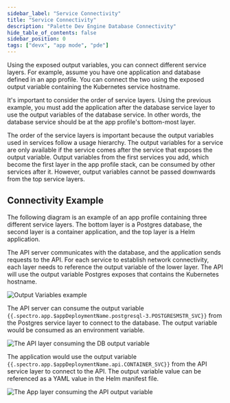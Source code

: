 ```yaml
---
sidebar_label: "Service Connectivity"
title: "Service Connectivity"
description: "Palette Dev Engine Database Connectivity"
hide_table_of_contents: false
sidebar_position: 0
tags: ["devx", "app mode", "pde"]
---
```


Using the exposed output variables, you can connect different service layers. For example, assume you have one
application and database defined in an app profile. You can connect the two using the exposed output variable containing
the Kubernetes service hostname.

It's important to consider the order of service layers. Using the previous example, you must add the application after
the database service layer to use the output variables of the database service. In other words, the database service
should be at the app profile's bottom-most layer.

The order of the service layers is important because the output variables used in services follow a usage hierarchy. The
output variables for a service are only available if the service comes after the service that exposes the output
variable. Output variables from the first services you add, which become the first layer in the app profile stack, can
be consumed by other services after it. However, output variables cannot be passed downwards from the top service
layers.

## Connectivity Example

The following diagram is an example of an app profile containing three different service layers. The bottom layer is a
Postgres database, the second layer is a container application, and the top layer is a Helm application.

The API server communicates with the database, and the application sends requests to the API. For each service to
establish network connectivity, each layer needs to reference the output variable of the lower layer. The API will use
the output variable Postgres exposes that contains the Kubernetes hostname.

![Output Variables example](/devx-services-connectivity-output-variables-example.webp)

The API server can consume the output variable `{{.spectro.app.$appDeploymentName.postgresql-3.POSTGRESMSTR_SVC}}` from
the Postgres service layer to connect to the database. The output variable would be consumed as an environment variable.

![The API layer consuming the DB output variable](/devx-services-connectivity-container-env-example.webp)

The application would use the output variable `{{.spectro.app.$appDeploymentName.api.CONTAINER_SVC}}` from the API
service layer to connect to the API. The output variable value can be referenced as a YAML value in the Helm manifest
file.

![The App layer consuming the API output variable](/devx-services-connectivity-helm-env-example.webp)
